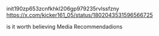 init190zp653zcnfkhkl206gp979235rvlssfzny
https://x.com/kicker161_05/status/1802043531596566725


is it worth believing Media Recommendadions
